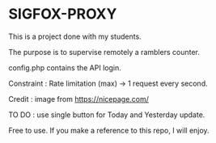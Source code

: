 # SIGFOX-PROXY

This is a project done with my students.

The purpose is to supervise remotely a ramblers counter.

config.php contains the API login.

Constraint : Rate limitation (max) -> 1 request every second.

Credit : image from https://nicepage.com/

TO DO : use single button for Today and Yesterday update.

Free to use. If you make a reference to this repo, I will enjoy.
